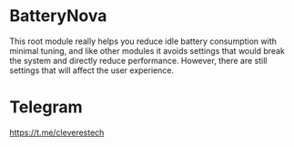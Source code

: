 # BatteryNova
This root module really helps you reduce idle battery consumption with minimal tuning, and like other modules it avoids settings that would break the system and directly reduce performance. However, there are still settings that will affect the user experience.

# Telegram 
https://t.me/cleverestech
